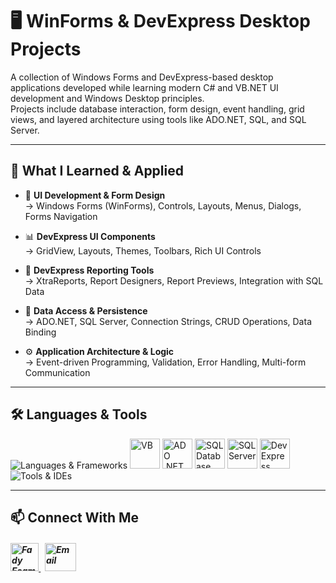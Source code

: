 # 🖥️ WinForms & DevExpress Desktop Projects

A collection of Windows Forms and DevExpress-based desktop applications developed while learning modern C# and VB.NET UI development and Windows Desktop principles.  
Projects include database interaction, form design, event handling, grid views, and layered architecture using tools like ADO.NET, SQL, and SQL Server.

---

## 🧠 What I Learned & Applied

- 🎨 **UI Development & Form Design**  
→ Windows Forms (WinForms), Controls, Layouts, Menus, Dialogs, Forms Navigation

- 📊 **DevExpress UI Components**  
→ GridView, Layouts, Themes, Toolbars, Rich UI Controls

- 📄 **DevExpress Reporting Tools**  
→ XtraReports, Report Designers, Report Previews, Integration with SQL Data

- 📁 **Data Access & Persistence**  
→ ADO.NET, SQL Server, Connection Strings, CRUD Operations, Data Binding

- ⚙️ **Application Architecture & Logic**  
→ Event-driven Programming, Validation, Error Handling, Multi-form Communication

---

## 🛠️ Languages & Tools
<p align="left"> 
  <img src="https://skillicons.dev/icons?i=cs,dotnet" alt="Languages & Frameworks" />
  <img src="https://github.com/user-attachments/assets/9a473be8-34be-434d-8749-e150524671cb" alt="VB" width="48" height="48"/>
  <img src="https://github.com/user-attachments/assets/3136feed-3e70-4e7c-8ea6-83fe0503adc1" alt="ADO .NET" width="48" height="48"/>
  <img src="https://github.com/user-attachments/assets/7c52a0af-9e04-4cb9-8a08-e492f9ea1ff1" alt="SQL Database" width="48" height="48"/>
  <img src="https://github.com/user-attachments/assets/92a8f8f5-b9cc-4ca4-88d8-b8ae33106ddb" alt="SQL Server" width="48" height="48"/>
  <img src="https://github.com/user-attachments/assets/d6bdabcb-a550-4b7b-b963-cc9d27b2a656" alt="DevExpress" width="48" height="48"/>
  <img src="https://skillicons.dev/icons?i=visualstudio,git,github" alt="Tools & IDEs" />
</p>

---

## 📫 Connect With Me
<h5 align="left"> 
<a href="https://www.linkedin.com/in/fady-esam/" target="_blank"> 
  <img src="https://raw.githubusercontent.com/rahuldkjain/github-profile-readme-generator/master/src/images/icons/Social/linked-in-alt.svg" alt="Fady Esam" height="45" width="45" /> 
  </a> 
   &nbsp;
  <a href="mailto:fady.esam.0101@gmail.com" target="_blank"> 
    <img src="https://cdn-icons-png.flaticon.com/512/732/732200.png" alt="Email" height="45" width="50" /> 
</a> 
</h5>

